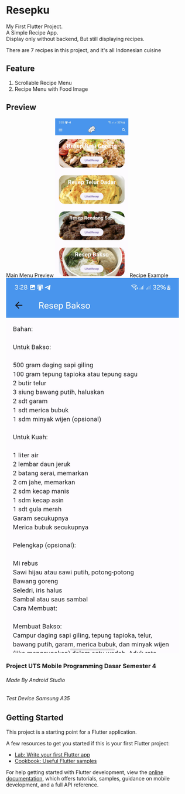 # Resepku

My First Flutter Project. <br/>
A Simple Recipe App. <br/>
Display only without backend,
But still displaying recipes.

There are 7 recipes in this project,
and it's all Indonesian cuisine

## Feature
1. Scrollable Recipe Menu
2. Recipe Menu with Food Image

## Preview
Main Menu Preview
<img src="https://github.com/Amee30/Resepku/blob/f28ba1e4474035f89263747eb003b7fb2b8ef58b/assets/preview1.jpg" width="200" />
Recipe Example
![Recipe Example](https://github.com/Amee30/Resepku/blob/f28ba1e4474035f89263747eb003b7fb2b8ef58b/assets/preview2.jpg)


### Project UTS Mobile Programming Dasar Semester 4
###### Made By Android Studio
###### Test Device Samsung A35

## Getting Started

This project is a starting point for a Flutter application.

A few resources to get you started if this is your first Flutter project:

- [Lab: Write your first Flutter app](https://docs.flutter.dev/get-started/codelab)
- [Cookbook: Useful Flutter samples](https://docs.flutter.dev/cookbook)

For help getting started with Flutter development, view the
[online documentation](https://docs.flutter.dev/), which offers tutorials,
samples, guidance on mobile development, and a full API reference.
